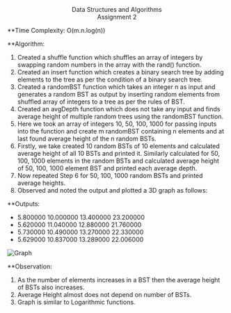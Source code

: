 <div align="center">Data Structures and Algorithms</div>
<div align="center">Assignment 2</div>

**Time Complexity: O(m.n.log(n))

**Algorithm:

1.	Created a shuffle function which shuffles an array of integers by swapping random numbers in the array with the rand() function.
2.	Created an insert function which creates a binary search tree by adding elements to the tree as per the condition of a binary search tree.
3.	Created a randomBST function which takes an integer n as input and generates a random BST as output by inserting random elements from shuffled array of integers to a tree as per the rules of BST.
4.	Created an avgDepth function which does not take any input and finds average height of multiple random trees using the randomBST function.
5.	Here we took an array of integers 10, 50, 100, 1000 for passing inputs into the function and create m randomBST containing n elements and at last found average height of the n random BSTs. 
6.	Firstly, we take created 10 random BSTs of 10 elements and calculated average height of all 10 BSTs and printed it. Similarly calculated for 50, 100, 1000 elements in the random BSTs and calculated average height of 50, 100, 1000 element BST and printed each average depth.
7.	Now repeated Step 6 for 50, 100, 1000 random BSTs and printed average heights. 
8.	Observed and noted the output and plotted a 3D graph as follows:


**Outputs:

* 5.800000 10.000000 13.400000 23.200000
* 5.620000 11.040000 12.880000 21.760000
* 5.730000 10.490000 13.270000 22.330000
* 5.629000 10.837000 13.289000 22.006000

![Graph](https://i.imgur.com/UzrOmoG.png)

**Observation:

1.	As the number of elements increases in a BST then the average height of BSTs also increases.
2.	Average Height almost does not depend on number of BSTs.
3. Graph is similar to Logarithmic functions.

